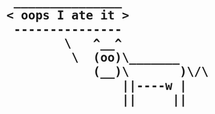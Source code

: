 <!-- BEGIN ARISE ------------------------------
Title:: "404"

Author:: "Ben Robeson"
Description:: "Page not found"
Language:: "en"
Thumbnail:: "/images/cyberia.png"
Published Date:: "2025-02-17"
Modified Date:: "2025-02-18"

content_header:: "false"
toc:: "false"
rss_hide:: "true"
comments:: "false"
---- END ARISE \\ DO NOT MODIFY THIS LINE ---->

<h1 class="error"><pre>
 _______________
< oops I ate it >
 ---------------
        \   ^__^
         \  (oo)\_______
            (__)\       )\/\
                ||----w |
                ||     ||

</pre></h1>

